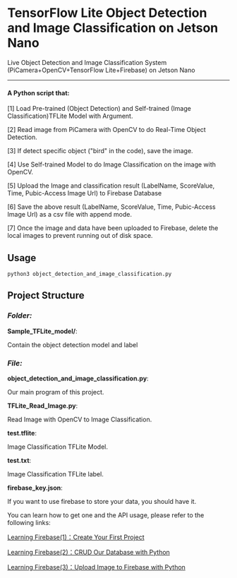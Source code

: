 # TensorFlow Lite Object Detection and Image Classification on Jetson Nano

Live Object Detection and Image Classification System (PiCamera+OpenCV+TensorFlow Lite+Firebase) on Jetson Nano

---

#### A Python script that:

[1] Load Pre-trained (Object Detection) and Self-trained (Image Classification)TFLite Model with Argument.

[2] Read image from PiCamera with OpenCV to do Real-Time Object Detection.

[3] If detect specific object ("bird" in the code), save the image.

[4] Use Self-trained Model to do Image Classification on the image with OpenCV.

[5] Upload the Image and classification result (LabelName, ScoreValue, Time, Pubic-Access Image Url) to Firebase Database

[6] Save the above result (LabelName, ScoreValue, Time, Pubic-Access Image Url) as a csv file with append mode.

[7] Once the image and data have been uploaded to Firebase, delete the local images to prevent running out of disk space.


## Usage

```
python3 object_detection_and_image_classification.py
```

## Project Structure


### ***Folder:***

**Sample_TFLite_model/**:

Contain the object detection model and label

### ***File:***

**object_detection_and_image_classification.py**:

Our main program of this project.

**TFLite_Read_Image.py**:

Read Image with OpenCV to Image Classification.

**test.tflite**:

Image Classification TFLite Model.

**test.txt**:

Image Classification TFLite label.

**firebase_key.json**:

If you want to use firebase to store your data, you should have it.

You can learn how to get one and the API usage, please refer to the following links:

[Learning Firebase(1)：Create Your First Project](https://medium.com/@yanweiliu/learning-firebase-1-create-your-first-project-b5b5e352198c)

[Learning Firebase(2)：CRUD Our Database with Python](https://medium.com/@yanweiliu/learning-firebase-2-crud-our-database-with-python-526c3e46fd8b)

[Learning Firebase(3)：Upload Image to Firebase with Python](https://medium.com/@yanweiliu/learning-firebase-3-upload-image-to-firebase-with-python-32fae4ebc26a)



